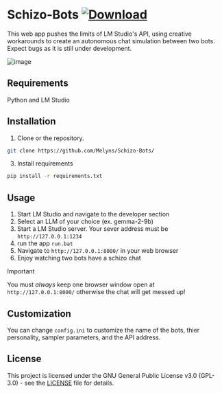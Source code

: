 # Schizo-Bots [![Download](https://img.shields.io/badge/Download-Schizo--Bots-brightgreen)](https://github.com/Melyns/Schizo-Bots/archive/refs/heads/main.zip)

This web app pushes the limits of LM Studio's API, using creative workarounds to create an autonomous chat simulation between two bots. Expect bugs as it is still under development.

![image](https://github.com/user-attachments/assets/70b5f9f0-7fee-4c02-98f4-436e3e2ae265)

## Requirements
Python and LM Studio

## Installation
1. Clone or the repository.
```bash
git clone https://github.com/Melyns/Schizo-Bots/
```
3. Install requirements
```bash
pip install -r requirements.txt
```

## Usage
1. Start LM Studio and navigate to the developer section
2. Select an LLM of your choice (ex. gemma-2-9b)
3. Start a LM Studio server. Your sever address must be `http://127.0.0.1:1234`
4. run the app `run.bat`
5. Navigate to `http://127.0.0.1:8000/` in your web browser 
6. Enjoy watching two bots have a schizo chat
> [!IMPORTANT]
> You must *always* keep one browser window open at `http://127.0.0.1:8000/` otherwise the chat will get messed up!

## Customization 
You can change `config.ini` to customize the name of the bots, thier personality, sampler parameters, and the API address. 

## License
This project is licensed under the GNU General Public License v3.0 (GPL-3.0) - see the [LICENSE](LICENSE) file for details.
